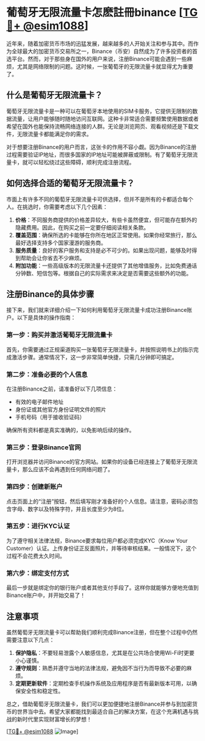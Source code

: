# 葡萄牙无限流量卡怎麽註冊binance [[TG💪+ @esim1088](https://t.me/s/esim1088)]

近年来，随着加密货币市场的迅猛发展，越来越多的人开始关注和参与其中。而作为全球最大的加密货币交易所之一，Binance（币安）自然成为了许多投资者的首选平台。然而，对于那些身在国外的用户来说，注册Binance可能会遇到一些麻烦，尤其是网络限制的问题。这时候，一张葡萄牙的无限流量卡就显得尤为重要了。

## 什么是葡萄牙无限流量卡？

葡萄牙无限流量卡是一种可以在葡萄牙本地使用的SIM卡服务，它提供无限制的数据流量，让用户能够随时随地访问互联网。这种卡非常适合需要频繁使用数据或者希望在国外也能保持流畅网络连接的人群。无论是浏览网页、观看视频还是下载文件，无限流量卡都能满足你的需求。

对于想要注册Binance的用户而言，这张卡的作用不容小觑。因为Binance的注册过程需要验证IP地址，而很多国家的IP地址可能被屏蔽或限制。有了葡萄牙无限流量卡，就可以轻松绕过这些障碍，顺利完成注册流程。

## 如何选择合适的葡萄牙无限流量卡？

市面上有许多不同的葡萄牙无限流量卡可供选择，但并不是所有的卡都适合每个人。在挑选时，你需要考虑以下几个因素：

1. **价格**：不同服务商提供的价格差异较大，有些卡虽然便宜，但可能存在额外的隐藏费用。因此，在购买之前一定要仔细阅读相关条款。
2. **覆盖范围**：确保所选的卡能够在你所在地区正常使用。如果你经常旅行，那么最好选择支持多个国家漫游的服务商。
3. **服务质量**：良好的客户服务和支持是必不可少的。如果出现问题，能够及时得到帮助会让你省去不少麻烦。
4. **附加功能**：一些高级版本的无限流量卡还提供了其他增值服务，比如免费通话分钟数、短信包等。根据自己的实际需求来决定是否需要这些额外的功能。

## 注册Binance的具体步骤

接下来，我们就来详细介绍一下如何利用葡萄牙无限流量卡成功注册Binance账户。以下是具体的操作指南：

### 第一步：购买并激活葡萄牙无限流量卡
首先，你需要通过正规渠道购买一张葡萄牙无限流量卡，并按照说明书上的指示完成激活步骤。通常情况下，这一步非常简单快捷，只需几分钟即可搞定。

### 第二步：准备必要的个人信息
在注册Binance之前，请准备好以下几项信息：
- 有效的电子邮件地址
- 身份证或其他官方身份证明文件的照片
- 手机号码（用于接收验证码）

确保所有资料都是真实准确的，以免影响后续的操作。

### 第三步：登录Binance官网
打开浏览器并访问Binance的官方网站。如果你的设备已经连接上了葡萄牙无限流量卡，那么应该不会再遇到任何网络问题了。

### 第四步：创建新账户
点击页面上的“注册”按钮，然后填写刚才准备好的个人信息。请注意，密码必须包含字母、数字以及特殊字符，并且长度至少为8位。

### 第五步：进行KYC认证
为了遵守相关法律法规，Binance要求每位用户都必须完成KYC（Know Your Customer）认证。上传身份证正反面照片，并等待审核结果。一般情况下，这个过程不会花费太久时间。

### 第六步：绑定支付方式
最后一步就是绑定你的银行账户或者其他支付手段了。这样你就能够方便地充值到Binance账户中，并开始交易了！

## 注意事项

虽然葡萄牙无限流量卡可以帮助我们顺利完成Binance注册，但在整个过程中仍然需要注意以下几点：

1. **保护隐私**：不要轻易泄露个人敏感信息，尤其是在公共场合使用Wi-Fi时更要小心谨慎。
2. **遵守规则**：熟悉并遵守当地的法律法规，避免因不当行为而导致不必要的麻烦。
3. **定期更新软件**：定期检查手机操作系统及应用程序是否有最新版本可用，以确保安全性和稳定性。

总之，借助葡萄牙无限流量卡，我们可以更加便捷地注册Binance并参与到加密货币的世界当中去。希望大家都能找到最适合自己的解决方案，在这个充满机遇与挑战的新时代里实现财富增长的梦想！

[[TG💪+ @esim1088](https://t.me/s/esim1088) ![Image](https://i.postimg.cc/4NQfJmqS/Snipaste-2025-05-13-00-14-12.png)]